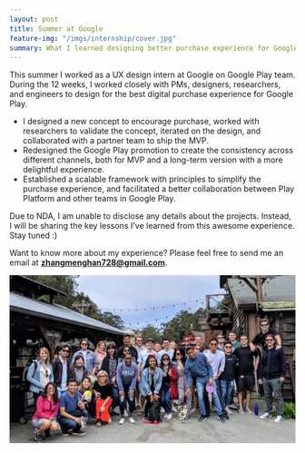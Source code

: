 ```yaml
---
layout: post
title: Summer at Google
feature-img: "/imgs/internship/cover.jpg"
summary: What I learned designing better purchase experience for Google Play
---
```


This summer I worked as a UX design intern at Google on Google Play team. During the 12 weeks, I worked closely with PMs, designers, researchers, and engineers to design for the best digital purchase experience for Google Play.
* I designed a new concept to encourage purchase, worked with researchers to validate the concept, iterated on the design, and collaborated with a partner team to ship the MVP.
* Redesigned the Google Play promotion to create the consistency across different channels, both for MVP and a long-term version with a more delightful experience.
* Established a scalable framework with principles to simplify the purchase experience, and facilitated a better collaboration between Play Platform and other teams in Google Play.

Due to NDA, I am unable to disclose any details about the projects. Instead, I will be sharing the key lessons I've learned from this awesome experience. Stay tuned :)

Want to know more about my experience? Please feel free to send me an email at <strong>zhangmenghan728@gmail.com</strong>.

![image](/imgs/internship/photo.jpg)
